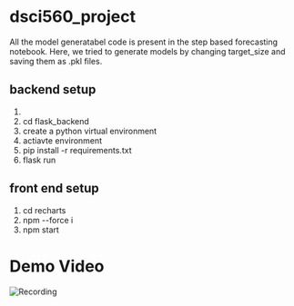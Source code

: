 # dsci560_project
All the model generatabel code is present in the step based forecasting notebook. Here, we tried to generate models by changing target_size and saving them as .pkl files.

## backend setup
<ol>
<li><li>cd flask_backend</li>
<li>create a python virtual environment</li>
<li>actiavte environment</li>
<li>pip install -r requirements.txt</li>
<li>flask run</li>
</ol>

## front end setup
<ol>
<li>cd recharts</li>

<li>npm --force i</li>

<li>npm start</li>
</ol>

# Demo Video
![Recording](https://drive.google.com/file/d/17fE381ZG2n49Ufh2A5mNv--CV-pXpqRS/view?usp=sharing)
